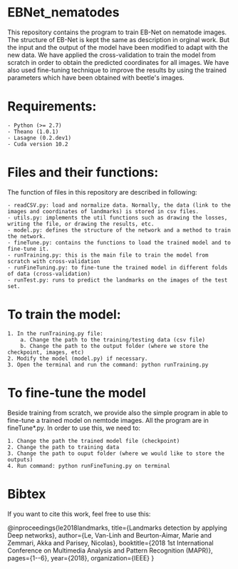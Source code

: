 # EBNet_nematodes
This repository contains the program to train EB-Net on nematode images.
The structure of EB-Net is kept the same as description in orginal work. 
But the input and the output of the model have been modified to adapt with the new data.
We have applied the cross-validation to train the model from scratch in order to obtain the
predicted coordinates for all images.
We have also used fine-tuning technique to improve the results by using the trained parameters 
which have been obtained with beetle's images.

# Requirements:
	- Python (>= 2.7)
	- Theano (1.0.1)
	- Lasagne (0.2.dev1)
	- Cuda version 10.2

# Files and their functions:
The function of files in this repository are described in following:

	- readCSV.py: load and normalize data. Normally, the data (link to the images and coordinates of landmarks) is stored in csv files.
	- utils.py: implements the util functions such as drawing the losses, writing the file, or drawing the results, etc.
	- model.py: defines the structure of the network and a method to train the network.
	- fineTune.py: contains the functions to load the trained model and to fine-tune it.
	- runTraining.py: this is the main file to train the model from scratch with cross-validation
	- runFineTuning.py: to fine-tune the trained model in different folds of data (cross-validation)
	- runTest.py: runs to predict the landmarks on the images of the test set.

# To train the model:
	1. In the runTraining.py file:
		a. Change the path to the training/testing data (csv file)
		b. Change the path to the output folder (where we store the checkpoint, images, etc)
	2. Modify the model (model.py) if necessary.	
	3. Open the terminal and run the command: python runTraining.py

# To fine-tune the model
Beside training from scratch, we provide also the simple program in able to fine-tune a trained model on nemtode images.
All the program are in fineTune\*.py. In order to use this, we need to:

	1. Change the path the trained model file (checkpoint)
	2. Change the path to training data
	3. Change the path to ouput folder (where we would like to store the outputs)
	4. Run command: python runFineTuning.py on terminal 

# Bibtex
If you want to cite this work, feel free to use this:

@inproceedings{le2018landmarks,
  title={Landmarks detection by applying Deep networks},
  author={Le, Van-Linh and Beurton-Aimar, Marie and Zemmari, Akka and Parisey, Nicolas},
  booktitle={2018 1st International Conference on Multimedia Analysis and Pattern Recognition (MAPR)},
  pages={1--6},
  year={2018},
  organization={IEEE}
}

